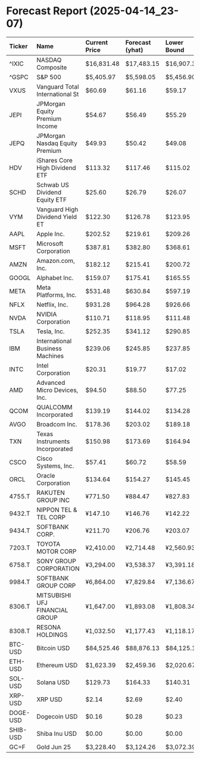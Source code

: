 # Forecast Report (2025-04-14_23-07)

| Ticker   | Name                            | Current Price   | Forecast (yhat)   | Lower Bound   | Upper Bound   | Alert   |
|:---------|:--------------------------------|:----------------|:------------------|:--------------|:--------------|:--------|
| ^IXIC    | NASDAQ Composite                | $16,831.48      | $17,483.15        | $16,907.34    | $18,057.76    | BUY     |
| ^GSPC    | S&P 500                         | $5,405.97       | $5,598.05         | $5,456.90     | $5,732.45     | BUY     |
| VXUS     | Vanguard Total International St | $60.69          | $61.16            | $59.17        | $62.91        | HOLD    |
| JEPI     | JPMorgan Equity Premium Income  | $54.67          | $56.49            | $55.29        | $57.69        | BUY     |
| JEPQ     | JPMorgan Nasdaq Equity Premium  | $49.93          | $50.42            | $49.08        | $51.76        | HOLD    |
| HDV      | iShares Core High Dividend ETF  | $113.32         | $117.46           | $115.02       | $119.85       | BUY     |
| SCHD     | Schwab US Dividend Equity ETF   | $25.60          | $26.79            | $26.07        | $27.48        | BUY     |
| VYM      | Vanguard High Dividend Yield ET | $122.30         | $126.78           | $123.95       | $129.89       | BUY     |
| AAPL     | Apple Inc.                      | $202.52         | $219.61           | $209.26       | $230.32       | BUY     |
| MSFT     | Microsoft Corporation           | $387.81         | $382.80           | $368.61       | $396.60       | HOLD    |
| AMZN     | Amazon.com, Inc.                | $182.12         | $215.41           | $200.72       | $229.94       | BUY     |
| GOOGL    | Alphabet Inc.                   | $159.07         | $175.41           | $165.55       | $185.32       | BUY     |
| META     | Meta Platforms, Inc.            | $531.48         | $630.84           | $597.19       | $664.14       | BUY     |
| NFLX     | Netflix, Inc.                   | $931.28         | $964.28           | $926.66       | $1,000.78     | HOLD    |
| NVDA     | NVIDIA Corporation              | $110.71         | $118.95           | $111.48       | $127.37       | BUY     |
| TSLA     | Tesla, Inc.                     | $252.35         | $341.12           | $290.85       | $386.30       | BUY     |
| IBM      | International Business Machines | $239.06         | $245.85           | $237.85       | $255.64       | HOLD    |
| INTC     | Intel Corporation               | $20.31          | $19.77            | $17.02        | $22.32        | HOLD    |
| AMD      | Advanced Micro Devices, Inc.    | $94.50          | $88.50            | $77.25        | $99.51        | HOLD    |
| QCOM     | QUALCOMM Incorporated           | $139.19         | $144.02           | $134.28       | $154.67       | HOLD    |
| AVGO     | Broadcom Inc.                   | $178.36         | $203.02           | $189.18       | $216.67       | BUY     |
| TXN      | Texas Instruments Incorporated  | $150.98         | $173.69           | $164.94       | $182.84       | BUY     |
| CSCO     | Cisco Systems, Inc.             | $57.41          | $60.72            | $58.59        | $62.88        | BUY     |
| ORCL     | Oracle Corporation              | $134.64         | $154.27           | $145.45       | $163.11       | BUY     |
| 4755.T   | RAKUTEN GROUP INC               | ¥771.50         | ¥884.47           | ¥827.83       | ¥933.43       | BUY     |
| 9432.T   | NIPPON TEL & TEL CORP           | ¥147.10         | ¥146.76           | ¥142.22       | ¥151.32       | HOLD    |
| 9434.T   | SOFTBANK CORP.                  | ¥211.70         | ¥206.76           | ¥203.07       | ¥210.79       | SELL    |
| 7203.T   | TOYOTA MOTOR CORP               | ¥2,410.00       | ¥2,714.48         | ¥2,560.93     | ¥2,862.76     | BUY     |
| 6758.T   | SONY GROUP CORPORATION          | ¥3,294.00       | ¥3,538.37         | ¥3,391.18     | ¥3,683.03     | BUY     |
| 9984.T   | SOFTBANK GROUP CORP             | ¥6,864.00       | ¥7,829.84         | ¥7,136.67     | ¥8,521.22     | BUY     |
| 8306.T   | MITSUBISHI UFJ FINANCIAL GROUP  | ¥1,647.00       | ¥1,893.08         | ¥1,808.34     | ¥1,978.12     | BUY     |
| 8308.T   | RESONA HOLDINGS                 | ¥1,032.50       | ¥1,177.43         | ¥1,118.17     | ¥1,241.10     | BUY     |
| BTC-USD  | Bitcoin USD                     | $84,525.46      | $88,876.13        | $84,125.15    | $94,174.58    | HOLD    |
| ETH-USD  | Ethereum USD                    | $1,623.39       | $2,459.36         | $2,020.67     | $2,861.11     | BUY     |
| SOL-USD  | Solana USD                      | $129.73         | $164.33           | $140.31       | $190.23       | BUY     |
| XRP-USD  | XRP USD                         | $2.14           | $2.69             | $2.40         | $2.98         | BUY     |
| DOGE-USD | Dogecoin USD                    | $0.16           | $0.28             | $0.23         | $0.34         | BUY     |
| SHIB-USD | Shiba Inu USD                   | $0.00           | $0.00             | $0.00         | $0.00         | BUY     |
| GC=F     | Gold Jun 25                     | $3,228.40       | $3,124.26         | $3,072.39     | $3,177.92     | SELL    |
